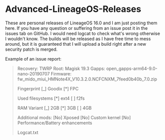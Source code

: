 # Advanced-LineageOS-Releases

These are personal releases of LineageOS 16.0 and I am just posting them here. If you have any question or suffering from an issue post it in the issues tab on GitHub. I would need logcat to check what's wrong otherwise I wouldn't know. The builds will be released as I have free time to mess around, but it is guaranteed that I will upload a build right after a new security patch is merged.

Example of an issue report:

>Recovery: TWRP
>Root: Magisk 19.3
>Gapps: open_gapps-arm64-9.0-nano-20190707
>Firmware: fw_mido_miui_HMNote4X_V10.3.2.0.NCFCNXM_7feed0b40b_7.0.zip
>
>Fingerprint
>[_] Goodix [*] FPC
>
>Used filesystems
>[*] ext4 [ ] f2fs
>
>RAM Variant
>[_] 2GB [*] 3GB [ ] 4GB
>
>Additional mods:
>[No] Xposed
>[No] Custom kernel
>[No] Performance/Battery enhancements
>
>Logcat.txt
>
